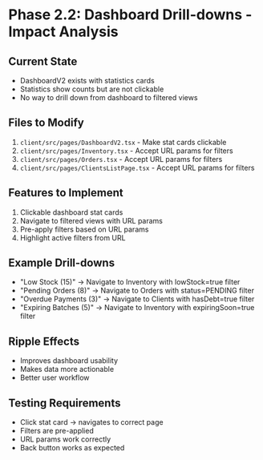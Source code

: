 # Phase 2.2: Dashboard Drill-downs - Impact Analysis

## Current State
- DashboardV2 exists with statistics cards
- Statistics show counts but are not clickable
- No way to drill down from dashboard to filtered views

## Files to Modify
1. `client/src/pages/DashboardV2.tsx` - Make stat cards clickable
2. `client/src/pages/Inventory.tsx` - Accept URL params for filters
3. `client/src/pages/Orders.tsx` - Accept URL params for filters
4. `client/src/pages/ClientsListPage.tsx` - Accept URL params for filters

## Features to Implement
1. Clickable dashboard stat cards
2. Navigate to filtered views with URL params
3. Pre-apply filters based on URL params
4. Highlight active filters from URL

## Example Drill-downs
- "Low Stock (15)" → Navigate to Inventory with lowStock=true filter
- "Pending Orders (8)" → Navigate to Orders with status=PENDING filter
- "Overdue Payments (3)" → Navigate to Clients with hasDebt=true filter
- "Expiring Batches (5)" → Navigate to Inventory with expiringSoon=true filter

## Ripple Effects
- Improves dashboard usability
- Makes data more actionable
- Better user workflow

## Testing Requirements
- Click stat card → navigates to correct page
- Filters are pre-applied
- URL params work correctly
- Back button works as expected
